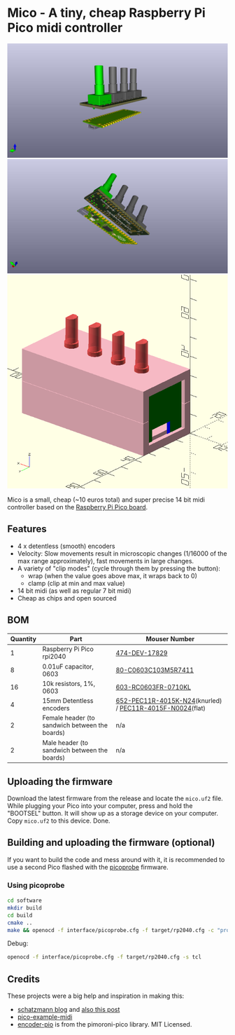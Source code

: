# Mico - A tiny, cheap Raspberry Pi Pico midi controller

![3d render 1](assets/mico-3d.jpg) 
![3d render 2](assets/mico-3d-2.jpg) 
![Enclosure](assets/mico-enclosure.png) 

Mico is a small, cheap (~10 euros total) and super precise 14 bit midi controller based on the [Raspberry Pi Pico board](https://www.raspberrypi.com/products/raspberry-pi-pico/).

## Features
- 4 x detentless (smooth) encoders 
- Velocity: Slow movements result in microscopic changes (1/16000 of the max range approximately), fast movements in large changes.
- A variety of "clip modes" (cycle through them by pressing the button):
 	- wrap (when the value goes above max, it wraps back to 0) 
 	- clamp (clip at min and max value)
- 14 bit midi (as well as regular 7 bit midi)
- Cheap as chips and open sourced

## BOM

| Quantity | Part | Mouser Number |
|---|---|---|
| 1 | Raspberry Pi Pico rpi2040 | [474-DEV-17829](https://no.mouser.com/ProductDetail/SparkFun/DEV-17829?qs=sGAEpiMZZMv0NwlthflBi8NxDpSYKEiM3fbb2%2FVBX4k%3D) |
| 8 | 0.01uF capacitor, 0603 | [80-C0603C103M5R7411](https://no.mouser.com/ProductDetail/KEMET/C0603C103M5RAC7411?qs=ACslrEyEXNOtANB4TBkCnQ%3D%3D) |
| 16 | 10k resistors, 1%, 0603 | [603-RC0603FR-0710KL](https://no.mouser.com/ProductDetail/YAGEO/RC0603FR-0710KL?qs=sGAEpiMZZMtlubZbdhIBIAhzU1Tw%252BHVakiDuQ4Zki0U%3D) |
| 4 | 15mm Detentless encoders | [652-PEC11R-4015K-N24](https://no.mouser.com/ProductDetail/652-PEC11R-4015K-N24)(knurled) / [PEC11R-4015F-N0024](https://no.mouser.com/ProductDetail/Bourns/PEC11R-4015F-N0024)(flat) |
| 2 | Female header (to sandwich between the boards)| n/a |
| 2 | Male header (to sandwich between the boards) | n/a |


## Uploading the firmware

Download the latest firmware from the release and locate the `mico.uf2` file. While plugging your Pico into your computer, press and hold the "BOOTSEL" button. It will show up as a storage device on your computer. Copy `mico.uf2` to this device. Done.


## Building and uploading the firmware (optional)

If you want to build the code and mess around with it, it is recommended to use a second Pico flashed with the [picoprobe](https://github.com/raspberrypi/picoprobe) firmware.

### Using picoprobe

```bash
cd software
mkdir build
cd build 
cmake ..
make && openocd -f interface/picoprobe.cfg -f target/rp2040.cfg -c "program mico.elf verify reset exit"
```
Debug:
```bash
openocd -f interface/picoprobe.cfg -f target/rp2040.cfg -s tcl
```

## Credits

These projects were a big help and inspiration in making this:
- [schatzmann blog](https://www.pschatzmann.ch/home/2021/02/15/usb-midi-on-the-arduino-pico/) and [also this post](https://www.pschatzmann.ch/home/2021/02/19/tinyusb-a-simple-tutorial/)
- [pico-example-midi](https://github.com/infovore/pico-example-midi)
- [encoder-pio](https://github.com/pimoroni/pimoroni-pico) is from the pimoroni-pico library. MIT Licensed.
